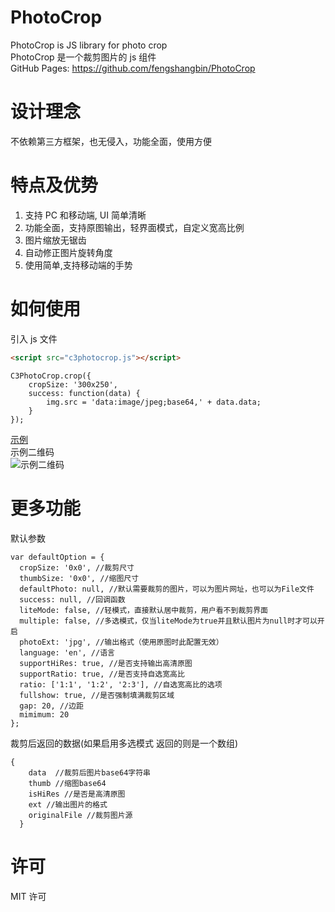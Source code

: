 # PhotoCrop

PhotoCrop is JS library for photo crop  
PhotoCrop 是一个裁剪图片的 js 组件  
GitHub Pages: https://github.com/fengshangbin/PhotoCrop

# 设计理念

不依赖第三方框架，也无侵入，功能全面，使用方便

# 特点及优势

1. 支持 PC 和移动端, UI 简单清晰
2. 功能全面，支持原图输出，轻界面模式，自定义宽高比例
3. 图片缩放无锯齿
4. 自动修正图片旋转角度
5. 使用简单,支持移动端的手势

# 如何使用

引入 js 文件

```html
<script src="c3photocrop.js"></script>
```

```
C3PhotoCrop.crop({
    cropSize: '300x250',
    success: function(data) {
        img.src = 'data:image/jpeg;base64,' + data.data;
    }
});
```

[示例](http://www.fengshangbin.com/html/c3photocrop/)  
示例二维码  
![示例二维码](http://www.fengshangbin.com/html/c3photocrop/qrcode.png)

# 更多功能

默认参数

```
var defaultOption = {
  cropSize: '0x0', //裁剪尺寸
  thumbSize: '0x0', //缩图尺寸
  defaultPhoto: null, //默认需要裁剪的图片，可以为图片网址，也可以为File文件
  success: null, //回调函数
  liteMode: false, //轻模式，直接默认居中裁剪，用户看不到裁剪界面
  multiple: false, //多选模式，仅当liteMode为true并且默认图片为null时才可以开启
  photoExt: 'jpg', //输出格式（使用原图时此配置无效）
  language: 'en', //语言
  supportHiRes: true, //是否支持输出高清原图
  supportRatio: true, //是否支持自选宽高比
  ratio: ['1:1', '1:2', '2:3'], //自选宽高比的选项
  fullshow: true, //是否强制填满裁剪区域
  gap: 20, //边距
  mimimum: 20
};
```

裁剪后返回的数据(如果启用多选模式 返回的则是一个数组)

```
{
    data  //裁剪后图片base64字符串
    thumb //缩图base64
    isHiRes //是否是高清原图
    ext //输出图片的格式
    originalFile //裁剪图片源
  }
```

# 许可

MIT 许可
